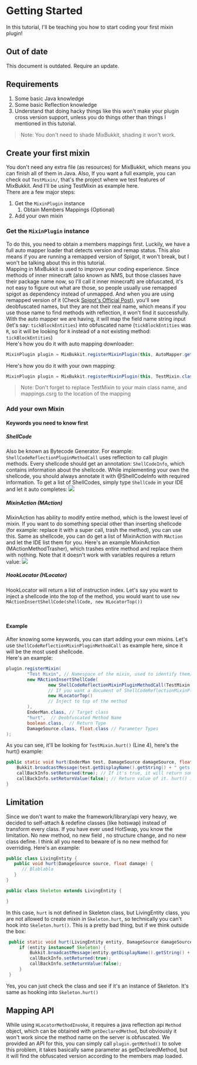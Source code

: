 # Getting Started
In this tutorial, I'll be teaching you how to start coding your first mixin plugin!
## Out of date
This document is outdated. Require an update.

## Requirements
1. Some basic Java knowledge
2. Some basic Reflection knowledge
3. Understand that doing hacky things like this won't make your plugin cross version support, unless you do things other than things I mentioned in this tutorial.

> Note: You don't need to shade MixBukkit, shading it won't work.

## Create your first mixin
You don't need any extra file (as resources) for MixBukkit, which means
you can finish all of them in Java. 
Also, If you want a full example, you can check out `TestMixin/`, that's the project
where we test features of MixBukkit. And I'll be using TestMixin as example here.
<br>
There are a few major steps:
1. Get the `MixinPlugin` instance
   1. Obtain Members Mappings (Optional)
2. Add your own mixin

### Get the `MixinPlugin` instance
To do this, you need to obtain a members mappings first.
Luckily, we have a full auto mapper loader that detects version and remap status.
This also means if you are running a remapped version of Spigot, it won't break,
but I won't be talking about this in this tutorial.
<br>
Mapping in MixBukkit is used to improve your coding experience. Since methods of inner minecraft
(also known as NMS, but those classes have their package name now, so I'll call it
inner minecraft) are obfuscated, it's not easy to figure out what are those, so 
people usually use remapped spigot as dependency instead of unmapped. And
when you are using remapped version of it (Check [Spigot's Official Post](https://www.spigotmc.org/threads/spigot-bungeecord-1-17-1-17-1.510208/#post-4184317)), you'll see deobfuscated names, but they
are not their real name, which means if you use those name to find methods with
reflection, it won't find it successfully. With the auto mapper we are having, it will
map the field name string input (let's say: `tickBlockEntities`) into obfuscated name
(`tickBlockEntities` was `R`, so it will be looking for `R` instead of a not existing method: 
`tickBlockEntities`)
<br>
Here's how you do it with auto mapping downloader:
```java
MixinPlugin plugin = MixBukkit.registerMixinPlugin(this, AutoMapper.getMappingAsStream());
```
Here's how you do it with your own mapping:
```java
MixinPlugin plugin = MixBukkit.registerMixinPlugin(this, TestMixin.class.getClassLoader().getResourceAsStream("mappings.csrg"));
```
> Note: Don't forget to replace TestMixin to your main class name, and mappings.csrg to the location of the mapping

### Add your own Mixin
#### Keywords you need to know first
##### ShellCode
Also be known as Bytecode Generator. For example: `ShellCodeReflectionPluginMethodCall` uses reflection to call plugin methods. Every shellcode should get an annotation: `ShellCodeInfo`, which contains information about the shellcode. While implementing your own the shellcode, you should always annotate it with @ShellCodeInfo with required information.
To get a list of ShellCodes, simply type `ShellCode` in your IDE and let it auto completes:
![](https://storage.gato.host/61068f9c11c02e002297ebf2/iwGtPu8wD.png)

##### MixinAction (MAction)
MixinAction has ability to modify entire method,
which is the lowest level of mixin. If you want to do something special
other than inserting shellcode (for example: replace it with a super call, trash the method),
you can use this. Same as shellcode, you can do get a list of MixinAction with `MAction` and let the IDE list them for you.
Here's an example MixinAction (MActionMethodTrasher), which trashes entire method and replace them with nothing. Note that it doesn't work with variables requires a return value:
![](https://storage.gato.host/61068f9c11c02e002297ebf2/ov_KRsORz.png)

##### HookLocator (HLocator)
HookLocator will return a list of instruction index.
Let's say you want to inject a shellcode into the top of the method,
you would want to use `new MActionInsertShellCode(shellCode, new HLocatorTop())`

<br>

#### Example
After knowing some keywords, you can start adding your own mixins.
Let's use `ShellCodeReflectionMixinPluginMethodCall` as example here, since it will
be the most used shellcode.<br>
Here's an example:
```java
plugin.registerMixin(
        "Test Mixin", // Namespace of the mixin, used to identify them/avoid imjecting same mixin multiple times, so any char is allowed
        new MActionInsertShellCode(
                new ShellCodeReflectionMixinPluginMethodCall(TestMixin.class.getDeclaredMethod("hurt", EnderMan.class, DamageSource.class, float.class, CallbackInfo.class), false),
                // If you want a document of ShellCodeReflectionMixinPluginMethodCall, check the docs for that (obviously not Getting Started.md)
                new HLocatorTop()
                // Inject to top of the method
        ),
        EnderMan.class, // Target class
        "hurt",  // Deobfuscated Method Name
        boolean.class,  // Return Type
        DamageSource.class, float.class // Parameter Types
);
```

As you can see, it'll be looking for `TestMixin.hurt()` (Line 4), here's the hurt() example:
```java
public static void hurt(EnderMan test, DamageSource damageSource, float damage, CallbackInfo callBackInfo) {
    Bukkit.broadcastMessage(test.getDisplayName().getString() + " gets hurt from " + damageSource.getMsgId() + "  (Damage amount: " + damage + ")");
    callBackInfo.setReturned(true); // If it's true, it will return something
    callBackInfo.setReturnValue(false); // Return value of it. hurt() in vanilla returns a boolean, so I returned boolean
}
```

## Limitation
Since we don't want to make the framework/library/api very heavy, we decided to
self-attach & redefine classes (like hotswap) instead of transform every class.
If you have ever used HotSwap, you know the limitation. No new method, no new field
, no structure change, and no new class define. I think all you need to beware of is
no new method for overriding. Here's an example:

```java
public class LivingEntity {
   public void hurt(DamageSource source, float damage) {
      // Blablabla
   }
}

public class Skeleton extends LivingEntity {

}
```
In this case, `hurt` is not defined in Skeleton class, but LivingEntity class, you are not allowed
to create mixin in `Skeleton.hurt`, so technically you can't hook into `Skeleton.hurt()`.
This is a pretty bad thing, but if we think outside the box:
```java
 public static void hurt(LivingEntity entity, DamageSource damageSource, float damage, CallbackInfo callBackInfo) {
     if (entity instanceof Skeleton) {
         Bukkit.broadcastMessage(entity.getDisplayName().getString() + " gets hurt from " + damageSource.getMsgId() + "  (Damage amount: " + damage + ")");
         callBackInfo.setReturned(true);
         callBackInfo.setReturnValue(false);
     }
 }
```
Yes, you can just check the class and see if it's an instance of Skeleton.
It's same as hooking into `Skeleton.hurt()`

## Mapping API
While using `HLocatorMethodInvoke`, it requires a java reflection api `Method` object,
which can be obtained with `getDeclaredMethod`, but obviously it won't work
since the method name on the server is obfuscated. We provided an API for this,
you can simply call `plugin.getMethod()` to solve this problem, it takes
basically same parameter as getDeclaredMethod, but it will find the obfuscated version
according to the members map loaded.<br>
